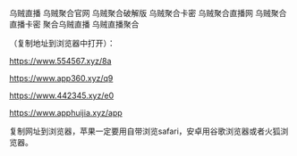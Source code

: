 乌贼直播
乌贼聚合官网
乌贼聚合破解版
乌贼聚合卡密
乌贼聚合直播网
乌贼聚合直播卡密
聚合乌贼直播
乌贼直播聚合
 
（复制地址到浏览器中打开）：

https://www.554567.xyz/8a

https://www.app360.xyz/q9

https://www.442345.xyz/e0

https://www.apphuijia.xyz/app

复制网址到浏览器，苹果一定要用自带浏览safari，安卓用谷歌浏览器或者火狐浏览器。
